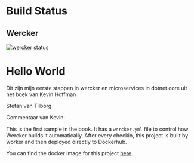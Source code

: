 # Build Status

## Wercker

[![wercker status](https://app.wercker.com/status/e176f68a0b3da730510b99784019d929/s/master "wercker status")](https://app.wercker.com/project/byKey/e176f68a0b3da730510b99784019d929)

# Hello World

Dit zijn mijn eerste stappen in wercker en microservices in dotnet core uit het boek van Kevin Hoffman

Stefan van Tilborg

Commentaar van Kevin:

This is the first sample in the book. It has a `wercker.yml` file to control how Wercker builds it automatically. After every checkin, this project is built by worker and then deployed directly to Dockerhub.

You can find the docker image for this project [here](https://hub.docker.com/r/dotnetcoreservices/hello-world/tags/).
